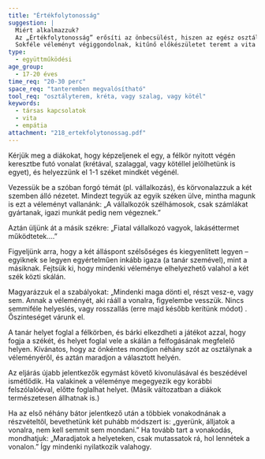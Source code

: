```yaml
---
title: "Értékfolytonosság"
suggestion: | 
  Miért alkalmazzuk?
  Az „Értékfolytonosság” erősíti az önbecsülést, hiszen az egész osztály odafigyel minden egyes diákra. 
  Sokféle véleményt végiggondolnak, kitűnő előkészületet teremt a vita művészetére, amely alapvető minden aktív állampolgár számára.
type:
  - együttműködési
age_group:
  - 17-20 éves
time_req: "20-30 perc"
space_req: "tanteremben megvalósítható"
tool_req: "osztályterem, kréta, vagy szalag, vagy kötél"
keywords: 
  - társas kapcsolatok
  - vita
  - empátia
attachment: "218_ertekfolytonossag.pdf"
---
```


Kérjük meg a diákokat, hogy képzeljenek el egy, a félkör nyitott végén keresztbe futó vonalat (krétával, szalaggal, vagy kötéllel jelölhetünk is egyet), és helyezzünk el 1-1 széket mindkét végénél.

Vezessük be a szóban forgó témát (pl. vállalkozás), és körvonalazzuk a két szemben álló nézetet. Mindezt tegyük az egyik széken ülve, mintha magunk is ezt a véleményt vallanánk: „A vállalkozók szélhámosok, csak számlákat gyártanak, igazi munkát pedig nem végeznek.”

Aztán üljünk át a másik székre: „Fiatal vállalkozó vagyok, lakáséttermet működtetek….”

Figyeljünk arra, hogy a két álláspont szélsőséges és kiegyenlített legyen – egyiknek se legyen egyértelműen inkább igaza (a tanár szemével), mint a másiknak. Fejtsük ki, hogy mindenki véleménye elhelyezhető valahol a két szék közti skálán.

Magyarázzuk el a szabályokat: „Mindenki maga dönti el, részt vesz-e, vagy sem. Annak a véleményét, aki rááll a vonalra, figyelembe vesszük. Nincs semmiféle helyeslés, vagy rosszallás (erre majd később kerítünk módot) . Őszinteséget várunk el.

A tanár helyet foglal a félkörben, és bárki elkezdheti a játékot azzal, hogy fogja a székét, és helyet foglal vele a skálán a felfogásának megfelelő helyen. Kívánatos, hogy az önkéntes mondjon néhány szót az osztálynak a véleményéről, és aztán maradjon a választott helyén.

Az eljárás újabb jelentkezők egymást követő kivonulásával és beszédével ismétlődik. Ha valakinek a véleménye megegyezik egy korábbi felszólalóéval, előtte foglalhat helyet. (Másik változatban a diákok természetesen állhatnak is.)

Ha az első néhány bátor jelentkező után a többiek vonakodnának a részvételtől, bevethetünk két puhább módszert is: „gyerünk, álljatok a vonalra, nem kell semmit sem mondani.” Ha tovább tart a vonakodás, mondhatjuk: „Maradjatok a helyeteken, csak mutassatok rá, hol lennétek a vonalon.” Így mindenki nyilatkozik valahogy.
  
  
